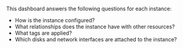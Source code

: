 This dashboard answers the following questions for each instance:

- How is the instance configured?
- What relationships does the instance have with other resources?
- What tags are applied?
- Which disks and network interfaces are attached to the instance?
